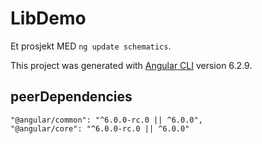 # LibDemo

Et prosjekt MED `ng update schematics`.

This project was generated with [Angular CLI](https://github.com/angular/angular-cli) version 6.2.9.

## peerDependencies

`"@angular/common": "^6.0.0-rc.0 || ^6.0.0",`\
`"@angular/core": "^6.0.0-rc.0 || ^6.0.0"`


